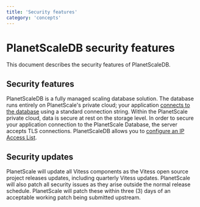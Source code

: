```yaml
---
title: 'Security features'
category: 'concepts'
---
```


# PlanetScaleDB security features

This document describes the security features of PlanetScaleDB.

## Security features

PlanetScaleDB is a fully managed scaling database solution. The database runs entirely on PlanetScale's private cloud; your application [connects to the database](psdb/connecting-to-db) using a standard connection string. Within the PlanetScale private cloud, data is secure at rest on the storage level. In order to secure your application connection to the PlanetScale Database, the server accepts TLS connections. PlanetScaleDB allows you to [configure an IP Access List](psdb/whitelisting-ips).

## Security updates

PlanetScale will update all Vitess components as the Vitess open source project releases updates, including quarterly Vitess updates. PlanetScale will also patch all security issues as they arise outside the normal release schedule. PlanetScale will patch these within three (3) days of an acceptable working patch being submitted upstream.
